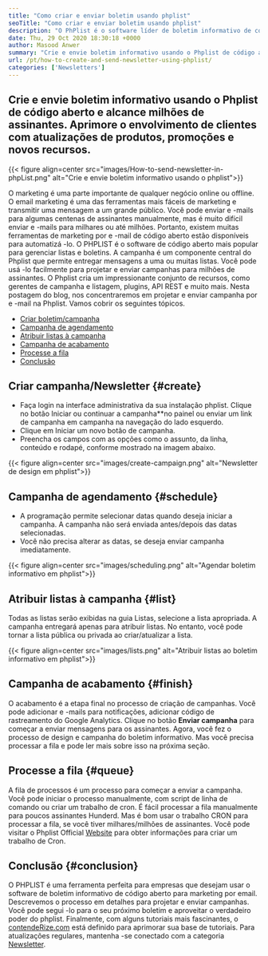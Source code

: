 ```yaml
---
title: "Como criar e enviar boletim usando phplist" 
seoTitle: "Como criar e enviar boletim usando phplist" 
description: "O PhPlist é o software líder de boletim informativo de código aberto para marketing por email. Este é o guia para iniciantes para criar e enviar campanhas de boletim informativo." 
date: Thu, 29 Oct 2020 18:30:18 +0000
author: Masood Anwer
summary: "Crie e envie boletim informativo usando o Phplist de código aberto e alcance milhões de assinantes. Aprimore o envolvimento de clientes com atualizações de produtos, promoções e novos recursos." 
url: /pt/how-to-create-and-send-newsletter-using-phplist/
categories: ['Newsletters']
---
```


## Crie e envie boletim informativo usando o Phplist de código aberto e alcance milhões de assinantes. Aprimore o envolvimento de clientes com atualizações de produtos, promoções e novos recursos.

{{< figure align=center src="images/How-to-send-newsletter-in-phpList.png" alt="Crie e envie boletim informativo usando o phplist">}}

O marketing é uma parte importante de qualquer negócio online ou offline. O email marketing é uma das ferramentas mais fáceis de marketing e transmitir uma mensagem a um grande público. Você pode enviar e -mails para algumas centenas de assinantes manualmente, mas é muito difícil enviar e -mails para milhares ou até milhões. Portanto, existem muitas ferramentas de marketing por e -mail de código aberto estão disponíveis para automatizá -lo.
O PHPLIST é o software de código aberto mais popular para gerenciar listas e boletins. A campanha é um componente central do Phplist que permite entregar mensagens a uma ou muitas listas. Você pode usá -lo facilmente para projetar e enviar campanhas para milhões de assinantes. O Phplist cria um impressionante conjunto de recursos, como gerentes de campanha e listagem, plugins, API REST e muito mais.
Nesta postagem do blog, nos concentraremos em projetar e enviar campanha por e -mail na Phplist. Vamos cobrir os seguintes tópicos.
  * [Criar boletim/campanha][2]
  * [Campanha de agendamento][3]
  * [Atribuir listas à campanha][4]
  * [Campanha de acabamento][5]
  * [Processe a fila][6]
  * [Conclusão][7]

## **Criar campanha/Newsletter** {#create}

  * Faça login na interface administrativa da sua instalação phplist. Clique no botão Iniciar ou continuar a campanha**no painel ou enviar um link de campanha em campanha na navegação do lado esquerdo.
  * Clique em Iniciar um novo botão de campanha.
  * Preencha os campos com as opções como o assunto, da linha, conteúdo e rodapé, conforme mostrado na imagem abaixo.

{{< figure align=center src="images/create-campaign.png" alt="Newsletter de design em phplist">}}


## **Campanha de agendamento** {#schedule}

  * A programação permite selecionar datas quando deseja iniciar a campanha. A campanha não será enviada antes/depois das datas selecionadas.
  * Você não precisa alterar as datas, se deseja enviar campanha imediatamente.

{{< figure align=center src="images/scheduling.png" alt="Agendar boletim informativo em phplist">}}


## **Atribuir listas à campanha** {#list}

Todas as listas serão exibidas na guia Listas, selecione a lista apropriada. A campanha entregará apenas para atribuir listas. No entanto, você pode tornar a lista pública ou privada ao criar/atualizar a lista.

{{< figure align=center src="images/lists.png" alt="Atribuir listas ao boletim informativo em phplist">}}


## **Campanha de acabamento** {#finish}

O acabamento é a etapa final no processo de criação de campanhas. Você pode adicionar e -mails para notificações, adicionar código de rastreamento do Google Analytics. Clique no botão **Enviar campanha** para começar a enviar mensagens para os assinantes. Agora, você fez o processo de design e campanha do boletim informativo. Mas você precisa processar a fila e pode ler mais sobre isso na próxima seção.

## **Processe a fila** {#queue}

A fila de processos é um processo para começar a enviar a campanha. Você pode iniciar o processo manualmente, com script de linha de comando ou criar um trabalho de cron. É fácil processar a fila manualmente para poucos assinantes Hunderd. Mas é bom usar o trabalho CRON para processar a fila, se você tiver milhares/milhões de assinantes. Você pode visitar o Phplist Official [Website][8] para obter informações para criar um trabalho de Cron.

## **Conclusão** {#conclusion}

O PHPLIST é uma ferramenta perfeita para empresas que desejam usar o software de boletim informativo de código aberto para marketing por email. Descrevemos o processo em detalhes para projetar e enviar campanhas. Você pode segui -lo para o seu próximo boletim e aproveitar o verdadeiro poder do phplist.
Finalmente, com alguns tutoriais mais fascinantes, o [contendeRize.com][9] está definido para aprimorar sua base de tutoriais. Para atualizações regulares, mantenha -se conectado com a categoria [Newsletter][10].



[1]: https://products.containerize.com/newsletter/phplist
[2]: #create
[3]: #schedule
[4]: #list
[5]: #finish
[6]: #queue
[7]: #conclusion
[8]: https://www.phplist.org/manual/books/phplist-manual/page/setting-up-your-cron
[9]: https://containerize.com
[10]: https://blog.containerize.com/category/newsletter/
